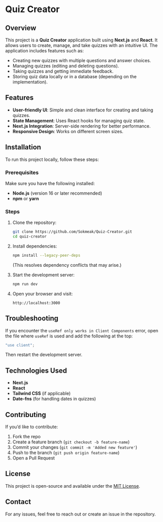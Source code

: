 # Quiz Creator

## Overview
This project is a **Quiz Creator** application built using **Next.js** and **React**. It allows users to create, manage, and take quizzes with an intuitive UI. The application includes features such as:
- Creating new quizzes with multiple questions and answer choices.
- Managing quizzes (editing and deleting questions).
- Taking quizzes and getting immediate feedback.
- Storing quiz data locally or in a database (depending on the implementation).

## Features
- **User-friendly UI**: Simple and clean interface for creating and taking quizzes.
- **State Management**: Uses React hooks for managing quiz state.
- **Next.js Integration**: Server-side rendering for better performance.
- **Responsive Design**: Works on different screen sizes.

## Installation
To run this project locally, follow these steps:

### Prerequisites
Make sure you have the following installed:
- **Node.js** (version 16 or later recommended)
- **npm** or **yarn**

### Steps
1. Clone the repository:
   ```sh
   git clone https://github.com/Sokmeak/Quiz-Creator.git
   cd quiz-creator
   ```

2. Install dependencies:
   ```sh
   npm install --legacy-peer-deps
   ```
   (This resolves dependency conflicts that may arise.)

3. Start the development server:
   ```sh
   npm run dev
   ```

4. Open your browser and visit:
   ```
   http://localhost:3000
   ```

## Troubleshooting
If you encounter the `useRef only works in Client Components` error, open the file where `useRef` is used and add the following at the top:
```js
"use client";
```
Then restart the development server.

## Technologies Used
- **Next.js**
- **React**
- **Tailwind CSS** (if applicable)
- **Date-fns** (for handling dates in quizzes)

## Contributing
If you’d like to contribute:
1. Fork the repo
2. Create a feature branch (`git checkout -b feature-name`)
3. Commit your changes (`git commit -m 'Added new feature'`)
4. Push to the branch (`git push origin feature-name`)
5. Open a Pull Request

## License
This project is open-source and available under the [MIT License](LICENSE).

## Contact
For any issues, feel free to reach out or create an issue in the repository.

